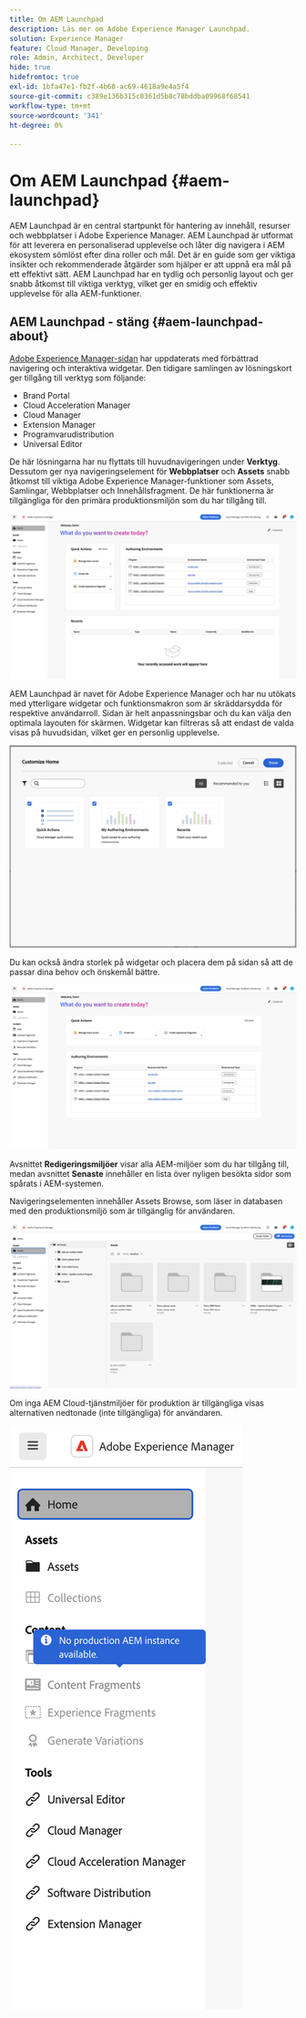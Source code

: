 ```yaml
---
title: Om AEM Launchpad
description: Läs mer om Adobe Experience Manager Launchpad.
solution: Experience Manager
feature: Cloud Manager, Developing
role: Admin, Architect, Developer
hide: true
hidefromtoc: true
exl-id: 1bfa47e1-fb2f-4b68-ac69-4618a9e4a5f4
source-git-commit: c389e136b315c8361d5b8c78bddba09968f68541
workflow-type: tm+mt
source-wordcount: '341'
ht-degree: 0%

---
```


# Om AEM Launchpad {#aem-launchpad}

AEM Launchpad är en central startpunkt för hantering av innehåll, resurser och webbplatser i Adobe Experience Manager. AEM Launchpad är utformat för att leverera en personaliserad upplevelse och låter dig navigera i AEM ekosystem sömlöst efter dina roller och mål. Det är en guide som ger viktiga insikter och rekommenderade åtgärder som hjälper er att uppnå era mål på ett effektivt sätt. AEM Launchpad har en tydlig och personlig layout och ger snabb åtkomst till viktiga verktyg, vilket ger en smidig och effektiv upplevelse för alla AEM-funktioner.

<!--
Available to early adopters, AEM Launchpad offers an optimized experience focused on improving workflows, prioritizing goals, and delivering results. Opting in lets you influence AEM Launchpad's development by providing feedback that helps shape its future and enhances its value for the entire AEM community. -->

## AEM Launchpad - stäng {#aem-launchpad-about}

[Adobe Experience Manager-sidan](https://experience.adobe.com/#/experiencemanager) har uppdaterats med förbättrad navigering och interaktiva widgetar. Den tidigare samlingen av lösningskort ger tillgång till verktyg som följande:

* Brand Portal
* Cloud Acceleration Manager
* Cloud Manager
* Extension Manager
* Programvarudistribution
* Universal Editor

De här lösningarna har nu flyttats till huvudnavigeringen under **Verktyg**. Dessutom ger nya navigeringselement för **Webbplatser** och **Assets** snabb åtkomst till viktiga Adobe Experience Manager-funktioner som Assets, Samlingar, Webbplatser och Innehållsfragment. De här funktionerna är tillgängliga för den primära produktionsmiljön som du har tillgång till.

![AEM Launchpad-miljöer](/help/implementing/cloud-manager/assets/aem-launchpad-author-environments.png)

AEM Launchpad är navet för Adobe Experience Manager och har nu utökats med ytterligare widgetar och funktionsmakron som är skräddarsydda för respektive användarroll. Sidan är helt anpassningsbar och du kan välja den optimala layouten för skärmen. Widgetar kan filtreras så att endast de valda visas på huvudsidan, vilket ger en personlig upplevelse.

![AEM Launchpad anpassat](/help/implementing/cloud-manager/assets/aem-launchpad-custom.png)

Du kan också ändra storlek på widgetar och placera dem på sidan så att de passar dina behov och önskemål bättre.

![AEM Launchpad-widgetar](/help/implementing/cloud-manager/assets/aem-launchpad-widgets.png)

Avsnittet **Redigeringsmiljöer** visar alla AEM-miljöer som du har tillgång till, medan avsnittet **Senaste** innehåller en lista över nyligen besökta sidor som spårats i AEM-systemen.

Navigeringselementen innehåller Assets Browse, som läser in databasen med den produktionsmiljö som är tillgänglig för användaren.

![Navigeringselement för AEM Launchpad](/help/implementing/cloud-manager/assets/aem-launchpad-navigation.png)

Om inga AEM Cloud-tjänstmiljöer för produktion är tillgängliga visas alternativen nedtonade (inte tillgängliga) för användaren.

![AEM Launchpad, inga produktionsmiljöer](/help/implementing/cloud-manager/assets/aem-launchpad-no-prod-environs.png)



